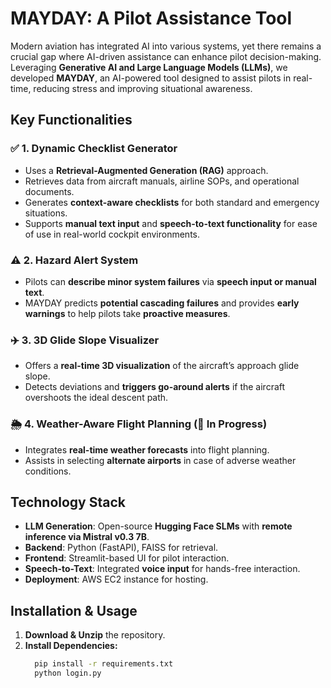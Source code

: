 # MAYDAY: A Pilot Assistance Tool  

Modern aviation has integrated AI into various systems, yet there remains a crucial gap where AI-driven assistance can enhance pilot decision-making. Leveraging **Generative AI and Large Language Models (LLMs)**, we developed **MAYDAY**, an AI-powered tool designed to assist pilots in real-time, reducing stress and improving situational awareness.  




## **Key Functionalities**  

### ✅ **1. Dynamic Checklist Generator**  
- Uses a **Retrieval-Augmented Generation (RAG)** approach.  
- Retrieves data from aircraft manuals, airline SOPs, and operational documents.  
- Generates **context-aware checklists** for both standard and emergency situations.  
- Supports **manual text input** and **speech-to-text functionality** for ease of use in real-world cockpit environments.  

### ⚠️ **2. Hazard Alert System**  
- Pilots can **describe minor system failures** via **speech input or manual text**.  
- MAYDAY predicts **potential cascading failures** and provides **early warnings** to help pilots take **proactive measures**.  

### ✈️ **3. 3D Glide Slope Visualizer**  
- Offers a **real-time 3D visualization** of the aircraft’s approach glide slope.  
- Detects deviations and **triggers go-around alerts** if the aircraft overshoots the ideal descent path.  

### 🌦 **4. Weather-Aware Flight Planning (🚧 In Progress)**  
- Integrates **real-time weather forecasts** into flight planning.  
- Assists in selecting **alternate airports** in case of adverse weather conditions.  

## **Technology Stack**  

- **LLM Generation**: Open-source **Hugging Face SLMs** with **remote inference via Mistral v0.3 7B**.  
- **Backend**: Python (FastAPI), FAISS for retrieval.  
- **Frontend**: Streamlit-based UI for pilot interaction.  
- **Speech-to-Text**: Integrated **voice input** for hands-free interaction.  
- **Deployment**: AWS EC2 instance for hosting.  

## **Installation & Usage**  

1. **Download & Unzip** the repository.  
2. **Install Dependencies:**  
   ```bash
     pip install -r requirements.txt
     python login.py
  
